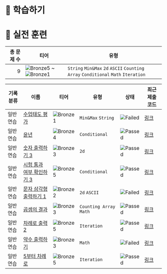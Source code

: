 # 📖 학습하기

# 🥇 실전 훈련
|총 문제 수|티어|유형|
|---:|---|---|
|9|![Bronze5][b5] ~ ![Bronze1][b1]|`String` `Min&Max` `2d` `ASCII` `Counting Array` `Conditional` `Math` `Iteration`|

|기록분류|이름|티어|유형|상태|최근 제출 코드|
|---|---|---|---|---|---|
|일반 연습|[수업태도 평가](https://www.codetree.ai/training-field/search/problems/class-attitude-assessment)|![Bronze1][b1]|`Min&Max` `String`|![Failed][failed]|[링크](https://github.com/Devwon-1999/codetree-TILs/blob/main/231219/%EC%88%98%EC%97%85%ED%83%9C%EB%8F%84%20%ED%8F%89%EA%B0%80/class-attitude-assessment.py)|
|일반 연습|[윤년](https://www.codetree.ai/training-field/search/problems/leap-year)|![Bronze4][b4]|`Conditional`|![Passed][passed]|[링크](https://github.com/Devwon-1999/codetree-TILs/blob/main/231219/%EC%9C%A4%EB%85%84/leap-year.py)|
|일반 연습|[숫자 출력하기 3](https://www.codetree.ai/training-field/search/problems/print-number-rectangle-3)|![Bronze3][b3]|`2d`|![Passed][passed]|[링크](https://github.com/Devwon-1999/codetree-TILs/blob/main/231219/%EC%88%AB%EC%9E%90%20%EC%B6%9C%EB%A0%A5%ED%95%98%EA%B8%B0%203/print-number-rectangle-3.py)|
|일반 연습|[시험 통과 여부 확인하기 3](https://www.codetree.ai/training-field/search/problems/verify-test-passed-3)|![Bronze5][b5]|`Conditional`|![Passed][passed]|[링크](https://github.com/Devwon-1999/codetree-TILs/blob/main/231219/%EC%8B%9C%ED%97%98%20%ED%86%B5%EA%B3%BC%20%EC%97%AC%EB%B6%80%20%ED%99%95%EC%9D%B8%ED%95%98%EA%B8%B0%203/verify-test-passed-3.py)|
|일반 연습|[문자 삼각형 출력하기 1](https://www.codetree.ai/training-field/search/problems/print-char-triangle-1)|![Bronze2][b2]|`2d` `ASCII`|![Failed][failed]|[링크](https://github.com/Devwon-1999/codetree-TILs/blob/main/231219/%EB%AC%B8%EC%9E%90%20%EC%82%BC%EA%B0%81%ED%98%95%20%EC%B6%9C%EB%A0%A5%ED%95%98%EA%B8%B0%201/print-char-triangle-1.py)|
|일반 연습|[곱셈의 결과](https://www.codetree.ai/training-field/search/problems/result-of-multiply)|![Bronze3][b3]|`Counting Array` `Math`|![Passed][passed]|[링크](https://github.com/Devwon-1999/codetree-TILs/blob/main/231219/%EA%B3%B1%EC%85%88%EC%9D%98%20%EA%B2%B0%EA%B3%BC/result-of-multiply.py)|
|일반 연습|[차례로 출력 2](https://www.codetree.ai/training-field/search/problems/print-in-order-2)|![Bronze5][b5]|`Iteration`|![Passed][passed]|[링크](https://github.com/Devwon-1999/codetree-TILs/blob/main/231219/%EC%B0%A8%EB%A1%80%EB%A1%9C%20%EC%B6%9C%EB%A0%A5%202/print-in-order-2.py)|
|일반 연습|[약수 출력하기](https://www.codetree.ai/training-field/search/problems/print-divisor)|![Bronze3][b3]|`Math`|![Failed][failed]|[링크](https://github.com/Devwon-1999/codetree-TILs/blob/main/231219/%EC%95%BD%EC%88%98%20%EC%B6%9C%EB%A0%A5%ED%95%98%EA%B8%B0/print-divisor.py)|
|일반 연습|[5부터 차례로](https://www.codetree.ai/training-field/search/problems/in-order-of-five)|![Bronze5][b5]|`Iteration`|![Passed][passed]|[링크](https://github.com/Devwon-1999/codetree-TILs/blob/main/231219/5%EB%B6%80%ED%84%B0%20%EC%B0%A8%EB%A1%80%EB%A1%9C/in-order-of-five.py)|










[b5]: https://img.shields.io/badge/Bronze_5-%235D3E31.svg
[b4]: https://img.shields.io/badge/Bronze_4-%235D3E31.svg
[b3]: https://img.shields.io/badge/Bronze_3-%235D3E31.svg
[b2]: https://img.shields.io/badge/Bronze_2-%235D3E31.svg
[b1]: https://img.shields.io/badge/Bronze_1-%235D3E31.svg
[s5]: https://img.shields.io/badge/Silver_5-%23394960.svg
[s4]: https://img.shields.io/badge/Silver_4-%23394960.svg
[s3]: https://img.shields.io/badge/Silver_3-%23394960.svg
[s2]: https://img.shields.io/badge/Silver_2-%23394960.svg
[s1]: https://img.shields.io/badge/Silver_1-%23394960.svg
[g5]: https://img.shields.io/badge/Gold_5-%23FFC433.svg
[g4]: https://img.shields.io/badge/Gold_4-%23FFC433.svg
[g3]: https://img.shields.io/badge/Gold_3-%23FFC433.svg
[g2]: https://img.shields.io/badge/Gold_2-%23FFC433.svg
[g1]: https://img.shields.io/badge/Gold_1-%23FFC433.svg
[p5]: https://img.shields.io/badge/Platinum_5-%2376DDD8.svg
[p4]: https://img.shields.io/badge/Platinum_4-%2376DDD8.svg
[p3]: https://img.shields.io/badge/Platinum_3-%2376DDD8.svg
[p2]: https://img.shields.io/badge/Platinum_2-%2376DDD8.svg
[p1]: https://img.shields.io/badge/Platinum_1-%2376DDD8.svg
[passed]: https://img.shields.io/badge/Passed-%23009D27.svg
[failed]: https://img.shields.io/badge/Failed-%23D24D57.svg
[easy]: https://img.shields.io/badge/쉬움-%235cb85c.svg?for-the-badge
[medium]: https://img.shields.io/badge/보통-%23FFC433.svg?for-the-badge
[hard]: https://img.shields.io/badge/어려움-%23D24D57.svg?for-the-badge
